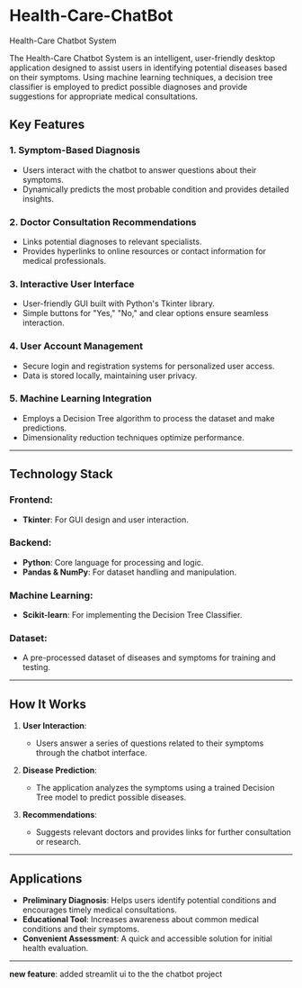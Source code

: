 # Health-Care-ChatBot
Health-Care Chatbot System

The Health-Care Chatbot System is an intelligent, user-friendly desktop application designed to assist users in identifying potential diseases based on their symptoms. Using machine learning techniques, a decision tree classifier is employed to predict possible diagnoses and provide suggestions for appropriate medical consultations.
## Key Features

### 1. Symptom-Based Diagnosis
- Users interact with the chatbot to answer questions about their symptoms.
- Dynamically predicts the most probable condition and provides detailed insights.

### 2. Doctor Consultation Recommendations
- Links potential diagnoses to relevant specialists.
- Provides hyperlinks to online resources or contact information for medical professionals.

### 3. Interactive User Interface
- User-friendly GUI built with Python's Tkinter library.
- Simple buttons for "Yes," "No," and clear options ensure seamless interaction.

### 4. User Account Management
- Secure login and registration systems for personalized user access.
- Data is stored locally, maintaining user privacy.

### 5. Machine Learning Integration
- Employs a Decision Tree algorithm to process the dataset and make predictions.
- Dimensionality reduction techniques optimize performance.

---

## Technology Stack

### Frontend:
- **Tkinter**: For GUI design and user interaction.

### Backend:
- **Python**: Core language for processing and logic.
- **Pandas & NumPy**: For dataset handling and manipulation.

### Machine Learning:
- **Scikit-learn**: For implementing the Decision Tree Classifier.

### Dataset:
- A pre-processed dataset of diseases and symptoms for training and testing.

---

## How It Works

1. **User Interaction**:
   - Users answer a series of questions related to their symptoms through the chatbot interface.

2. **Disease Prediction**:
   - The application analyzes the symptoms using a trained Decision Tree model to predict possible diseases.

3. **Recommendations**:
   - Suggests relevant doctors and provides links for further consultation or research.

---

## Applications

- **Preliminary Diagnosis**: Helps users identify potential conditions and encourages timely medical consultations.
- **Educational Tool**: Increases awareness about common medical conditions and their symptoms.
- **Convenient Assessment**: A quick and accessible solution for initial health evaluation.

---
**new feature**: added streamlit ui to the the chatbot project
